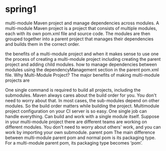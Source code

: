 # spring1
multi-module Maven project and manage dependencies across modules.
A multi-module Maven project is a project that consists of multiple modules, 
each with its own pom.xml file and source code.
The modules are then grouped together into a parent project that manages their dependencies
and builds them in the correct order.

the benefits of a multi-module project and when it makes sense to use one
 the process of creating a multi-module project
including creating the parent project and adding child modules.
 how to manage dependencies between modules using the dependencyManagement 
section in the parent pom.xml file.
Why Multi-Module Project?
The major benefits of making multi-module projects are

One single command is required to build all projects, including the submodules.
Maven always cares about the build order for you. You don't need to worry about that.
In most cases, the sub-modules depend on other modules.
So the build order matters while building the project.
Multimodule project configuration on your CI server is so easy.
One single job can handle everything.
Can build and work with a single module itself. 
Suppose in your multi-module project there are different teams are working
on different modules. You don't need to worry about others' work,
and you can work by importing your own submodule.
parent pom
The main difference between multi-module parent pom and normal pom is its packaging type. 
For a multi-module parent pom, its packaging type becomes ‘pom’.
